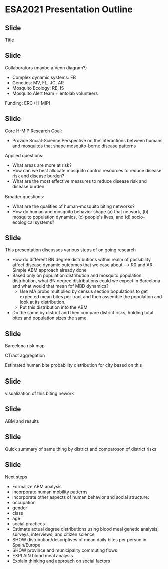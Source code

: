 # ESA2021 Presentation Outline

## Slide 

Title

## Slide 

Collaborators (maybe a Venn  diagram?)
* Complex dynamic systems: FB
* Genetics: MV, FL, JC, AR
* Mosquito Ecology: RE, IS
* Mosquito Alert team + entolab volunteers

Funding: ERC (H-MIP)

## Slide 

Core H-MIP Research Goal: 
* Provide Social-Science Perspective on the interactions between humans and mosquitos that shape mosquito-borne disease patterns

Applied questions: 
* What areas are more at risk?
* How can we best allocate mosquito control resources to reduce disease risk and disease burden?
* What are the most effective measures to reduce disease risk and disease burden

Broader questions:
* What are the qualities of human-mosquito biting networks?
* How do human and mosquito behavior shape (a) that network, (b) mosquito population dynamics, (c) people's lives, and (d) socio-ecological systems?

## Slide

This presentation discusses various steps of on going research
* How do different BN degree distributions within realm of possibility affect disease dynamic outcomes that we case about --> R0 and AR. Simple ABM approach already done 
* Based only on population distribution and mosquito population distribution, what BN degree distributions could we expect in Barcelona and what would that mean fof MBD dynamics? 
  * Use MA probs multiplied by census section populations to get expected mean bites per tract and then assemble the population and look at its distribution.
  * Put this distribution into the ABM 
* Do the same by district and then compare district risks, holding total bites and population sizes the same.

## Slide

Barcelona risk map 

CTract aggregation

Estimated human bite probability distribution for city based on this

## Slide

visualization of this biting nework

## Slide

ABM and results

## Slide

Quick summary of same thing by district and comparoson of district risks

## Slide
Next steps
* Formalize ABM analysis
* incorporate human mobility patterns
* incorporate other aspects of human behavior and social structure: 
 * occupation
 * gender
 * class
 * age
 * social practices
* Estimate actual degree distributions using blood meal genetic analysis, surveys, interviews, and citizen science
 * SHOW distribution/descriptives of mean daily bites per person in Spain/Europe
 * SHOW province and municipality commuting flows
 * EXPLAIN blood meal analysis
 * Explain thinking and approach on social factors